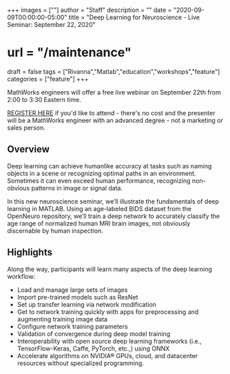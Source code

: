 +++
images = [""]
author = "Staff"
description = ""
date = "2020-09-09T00:00:00-05:00"
title = "Deep Learning for Neuroscience - Live Seminar: September 22, 2020"
# url = "/maintenance"
draft = false
tags = ["Rivanna","Matlab","education","workshops","feature"]
categories = ["feature"]
+++

MathWorks engineers will offer a free live webinar on September 22th from 2:00 to 3:30 Eastern time.
<!--more-->

[REGISTER HERE](https://www.mathworks.com/company/events/seminars/deep-learning-neuroscience-3152926.html) if you'd like to attend - there's no cost and the presenter will be a MathWorks engineer with an advanced degree - not a marketing or sales person.

## Overview

Deep learning can achieve humanlike accuracy at tasks such as naming objects in a scene or recognizing optimal paths in an environment.  Sometimes it can even exceed human performance, recognizing non-obvious patterns in image or signal data.

In this new neuroscience seminar, we’ll illustrate the fundamentals of deep learning in MATLAB.  Using an age-labeled BIDS dataset from the OpenNeuro repository, we’ll train a deep network to accurately classify the age range of normalized human MRI brain images, not obviously discernable by human inspection.

## Highlights

Along the way, participants will learn many aspects of the deep learning workflow:

  * Load and manage large sets of images
  * Import pre-trained models such as ResNet
  * Set up transfer learning via network modification
  * Get to network training quickly with apps for preprocessing and augmenting training image data
  * Configure network training parameters
  * Validation of convergence during deep model training
  * Interoperability with open source deep learning frameworks (i.e., TensorFlow-Keras, Caffe, PyTorch, etc.,) using ONNX
  * Accelerate algorithms on NVIDIA® GPUs, cloud, and datacenter resources without specialized programming.
